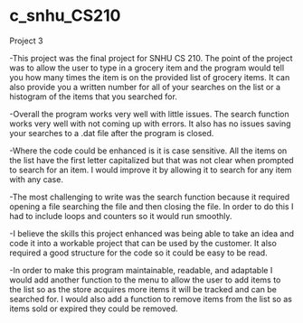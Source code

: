 # c_snhu_CS210
Project 3

-This project was the final project for SNHU CS 210. The point of the project was to allow the user to type in a grocery item and the program would tell you how many times the item is on the provided list of grocery items. It can also provide you a written number for all of your searches on the list or a histogram of the items that you searched for.  

-Overall the program works very well with little issues. The search function works very well with not coming up with errors. It also has no issues saving your searches to a .dat file after the program is closed.  

-Where the code could be enhanced is it is case sensitive. All the items on the list have the first letter capitalized but that was not clear when prompted to search for an item. I would improve it by allowing it to search for any item with any case.  

-The most challenging to write was the search function because it required opening a file searching the file and then closing the file. In order to do this I had to include loops and counters so it would run smoothly.  

-I believe the skills this project enhanced was being able to take an idea and code it into a workable project that can be used by the customer. It also required a good structure for the code so it could be easy to be read.  

-In order to make this program maintainable, readable, and adaptable I would add another function to the menu to allow the user to add items to the list so as the store acquires more items it will be tracked and can be searched for. I would also add a function to remove items from the list so as items sold or expired they could be removed.   
